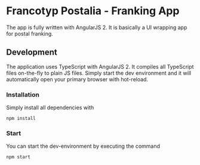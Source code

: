 # Francotyp Postalia - Franking App
The app is fully written with AngularJS 2.
It is basically a UI wrapping app for postal franking.

## Development
The application uses TypeScript with AngularJS 2. It compiles all TypeScript
files on-the-fly to plain JS files. Simply start the dev environment and it
will automatically open your primary browser with hot-reload.

### Installation
Simply install all dependencies with
```
npm install
```

### Start
You can start the dev-environment by executing the command
```
npm start
```

